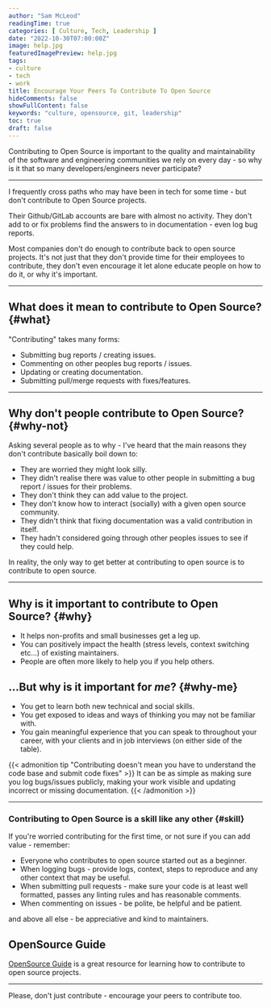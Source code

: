 ```yaml
---
author: "Sam McLeod"
readingTime: true
categories: [ Culture, Tech, Leadership ]
date: "2022-10-30T07:00:00Z"
image: help.jpg
featuredImagePreview: help.jpg
tags:
- culture
- tech
- work
title: Encourage Your Peers To Contribute To Open Source
hideComments: false
showFullContent: false
keywords: "culture, opensource, git, leadership"
toc: true
draft: false
---
```


Contributing to Open Source is important to the quality and maintainability of the software and engineering communities we rely on every day - so why is it that so many developers/engineers never participate?

---

I frequently cross paths who may have been in tech for some time - but don't contribute to Open Source projects.

Their Github/GitLab accounts are bare with almost no activity. They don't add to or fix problems find the answers to in documentation - even log bug reports.

Most companies don't do enough to contribute back to open source projects. It's not just that they don't provide time for their employees to contribute, they don't even encourage it let alone educate people on how to do it, or why it's important.

---

## What does it mean to contribute to Open Source? {#what}

"Contributing" takes many forms:

- Submitting bug reports / creating issues.
- Commenting on other peoples bug reports / issues.
- Updating or creating documentation.
- Submitting pull/merge requests with fixes/features.

---

## Why don't people contribute to Open Source? {#why-not}

Asking several people as to why - I've heard that the main reasons they don't contribute basically boil down to:

- They are worried they might look silly.
- They didn't realise there was value to other people in submitting a bug report / issues for their problems.
- They don't think they can add value to the project.
- They don't know how to interact (socially) with a given open source community.
- They didn't think that fixing documentation was a valid contribution in itself.
- They hadn't considered going through other peoples issues to see if they could help.

In reality, the only way to get better at contributing to open source is to contribute to open source.

---

## Why is it important to contribute to Open Source? {#why}

- It helps non-profits and small businesses get a leg up.
- You can positively impact the health (stress levels, context switching etc...) of existing maintainers.
- People are often more likely to help you if you help others.

## ...But why is it important for **_me_**? {#why-me}

- You get to learn both new technical and social skills.
- You get exposed to ideas and ways of thinking you may not be familiar with.
- You gain meaningful experience that you can speak to throughout your career, with your clients and in job interviews (on either side of the table).

{{< admonition tip "Contributing doesn't mean you have to understand the code base and submit code fixes" >}}
It can be as simple as making sure you log bugs/issues publicly, making your work visible and updating incorrect or missing documentation.
{{< /admonition >}}

---

### Contributing to Open Source is a skill like any other {#skill}

If you're worried contributing for the first time, or not sure if you can add value - remember:

- Everyone who contributes to open source started out as a beginner.
- When logging bugs - provide logs, context, steps to reproduce and any other context that may be useful.
- When submitting pull requests - make sure your code is at least well formatted, passes any linting rules and has reasonable comments.
- When commenting on issues - be polite, be helpful and be patient.

and above all else - be appreciative and kind to maintainers.

## OpenSource Guide

[OpenSource Guide](https://opensource.guide/how-to-contribute/) is a great resource for learning how to contribute to open source projects.

---

Please, don't just contribute - encourage your peers to contribute too.
